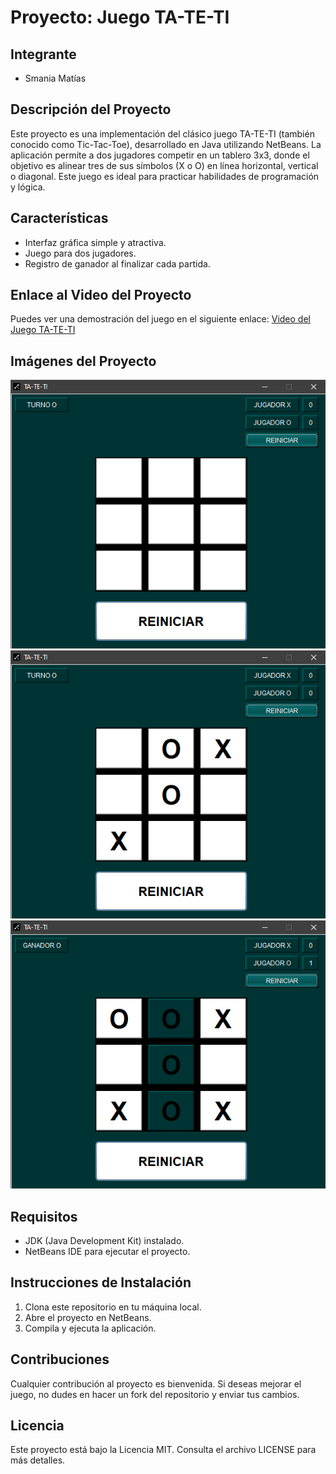# Proyecto: Juego TA-TE-TI

## Integrante
- Smania Matías

## Descripción del Proyecto
Este proyecto es una implementación del clásico juego TA-TE-TI (también conocido como Tic-Tac-Toe), desarrollado en Java utilizando NetBeans. La aplicación permite a dos jugadores competir en un tablero 3x3, donde el objetivo es alinear tres de sus símbolos (X o O) en línea horizontal, vertical o diagonal. Este juego es ideal para practicar habilidades de programación y lógica.

## Características
- Interfaz gráfica simple y atractiva.
- Juego para dos jugadores.
- Registro de ganador al finalizar cada partida.

## Enlace al Video del Proyecto
Puedes ver una demostración del juego en el siguiente enlace: [Video del Juego TA-TE-TI](https://youtu.be/v5qKLGymwh4?si=EjqEa9XwpDndyYnD)

## Imágenes del Proyecto
![Pantalla Principal](https://github.com/SmaniaMatias20/TaTeTi/blob/master/src/images/image.png)
![Durante el Juego](https://github.com/SmaniaMatias20/TaTeTi/blob/master/src/images/image-1.png)
![Resultado Final](https://github.com/SmaniaMatias20/TaTeTi/blob/master/src/images/image-2.png)

## Requisitos
- JDK (Java Development Kit) instalado.
- NetBeans IDE para ejecutar el proyecto.

## Instrucciones de Instalación
1. Clona este repositorio en tu máquina local.
2. Abre el proyecto en NetBeans.
3. Compila y ejecuta la aplicación.

## Contribuciones
Cualquier contribución al proyecto es bienvenida. Si deseas mejorar el juego, no dudes en hacer un fork del repositorio y enviar tus cambios.

## Licencia
Este proyecto está bajo la Licencia MIT. Consulta el archivo LICENSE para más detalles.

